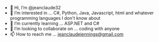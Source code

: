 - 👋 Hi, I’m @jeanclaude32
- 👀 I’m interested in ... C#, Python, Java, Javascript, html and whatever programming languages I don't know about
- 🌱 I’m currently learning ... ASP.NET and C#
- 💞️ I’m looking to collaborate on ... coding with anyone
- 📫 How to reach me ... jeanclaudejennings@gmail.com

<!---
jeanclaude32/jeanclaude32 is a ✨ special ✨ repository because its `README.md` (this file) appears on your GitHub profile.
You can click the Preview link to take a look at your changes.
--->
